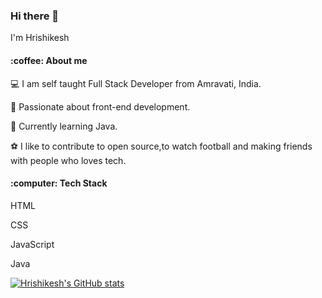 ### Hi there 👋
I'm Hrishikesh
<!--
**Hrishi5111998/Hrishi5111998** is a ✨ _special_ ✨ repository because its `README.md` (this file) appears on your GitHub profile.

Here are some ideas to get you started:

- 🔭 I’m currently working on ...
- 🌱 I’m currently learning ...
- 👯 I’m looking to collaborate on ...
- 🤔 I’m looking for help with ...
- 💬 Ask me about ...
- 📫 How to reach me: ...
- 😄 Pronouns: ...
- ⚡ Fun fact: ...
-->
<h4>:coffee:  About me </h4> 
 
:computer: I am self taught Full Stack Developer from Amravati, India.
 
:ocean:  Passionate about front-end development.

:wine_glass: Currently learning Java.

:soccer: I like to contribute to open source,to watch football and making friends with people who loves tech.

 <h4>:computer:   Tech Stack </h4>
 
 HTML
 
 CSS
 
 JavaScript
 
 Java

[![Hrishikesh's GitHub stats](https://github-readme-stats.vercel.app/api?username=Hrishi5111998)](https://github.com/Hrishi5111998/github-readme-stats)
